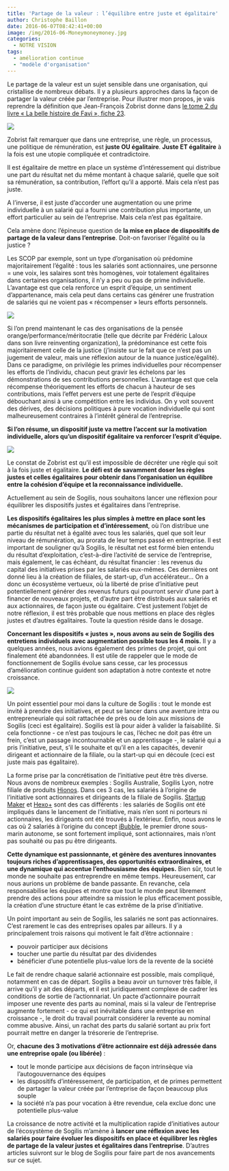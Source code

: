 ```yaml
---
title: 'Partage de la valeur : l’équilibre entre juste et égalitaire'
author: Christophe Baillon
date: 2016-06-07T08:42:41+00:00
image: /img/2016-06-Moneymoneymoney.jpg
categories:
  - NOTRE VISION
tags:
  - amélioration continue
  - "modèle d'organisation"
---
```


Le partage de la valeur est un sujet sensible dans une organisation, qui cristallise de nombreux débats. Il y a plusieurs approches dans la façon de partager la valeur créée par l’entreprise. Pour illustrer mon propos, je vais reprendre la définition que Jean-François Zobrist donne dans [le tome 2 du livre « La belle histoire de Favi », fiche 23](http://www.favi.com/wp-content/uploads/2015/10/23.pdf).

![](/img/2016-06-Belle-histoire-favi-201x300.jpg)

Zobrist fait remarquer que dans une entreprise, une règle, un processus, une politique de rémunération, est **juste OU égalitaire**. **Juste ET égalitaire** à la fois est une utopie compliquée et contradictoire.

Il est égalitaire de mettre en place un système d’intéressement qui distribue une part du résultat net du même montant à chaque salarié, quelle que soit sa rémunération, sa contribution, l’effort qu’il a apporté. Mais cela n’est pas juste.

A l’inverse, il est juste d’accorder une augmentation ou une prime individuelle à un salarié qui a fourni une contribution plus importante, un effort particulier au sein de l’entreprise. Mais cela n’est pas égalitaire.

Cela amène donc l’épineuse question de **la mise en place de dispositifs de partage de la valeur dans l’entreprise**. Doit-on favoriser l’égalité ou la justice ?

Les SCOP par exemple, sont un type d’organisation où prédomine majoritairement l’égalité : tous les salariés sont actionnaires, une personne = une voix, les salaires sont très homogènes, voir totalement égalitaires dans certaines organisations, il n’y a peu ou pas de prime individuelle. L’avantage est que cela renforce un esprit d’équipe, un sentiment d’appartenance, mais cela peut dans certains cas générer une frustration de salariés qui ne voient pas « récompenser » leurs efforts personnels.

![](/img/2016-06-Laloux-300x207.jpg)

Si l’on prend maintenant le cas des organisations de la pensée orange/performance/méritocratie (telle que décrite par Frédéric Laloux dans son livre reinventing organization), la prédominance est cette fois majoritairement celle de la justice (j’insiste sur le fait que ce n’est pas un jugement de valeur, mais une réflexion autour de la nuance justice/égalité). Dans ce paradigme, on privilégie les primes individuelles pour récompenser les efforts de l’individu, chacun peut gravir les échelons par les démonstrations de ses contributions personnelles. L’avantage est que cela récompense théoriquement les efforts de chacun à hauteur de ses contributions, mais l’effet pervers est une perte de l’esprit d’équipe débouchant ainsi à une compétition entre les individus. On y voit souvent des dérives, des décisions politiques à pure vocation individuelle qui sont malheureusement contraires à l’intérêt général de l’entreprise.

**Si l’on résume, un dispositif juste va mettre l’accent sur la motivation individuelle, alors qu’un dispositif égalitaire va renforcer l’esprit d’équipe.**

![](/img/2016-06-Zobrist-300x169.jpg)

Le constat de Zobrist est qu’il est impossible de décréter une règle qui soit à la fois juste et égalitaire. **Le défi est de savamment doser les règles justes et celles égalitaires pour obtenir dans l’organisation un équilibre entre la cohésion d’équipe et la reconnaissance individuelle.**

Actuellement au sein de Sogilis, nous souhaitons lancer une réflexion pour équilibrer les dispositifs justes et égalitaires dans l’entreprise.

**Les dispositifs égalitaires les plus simples à mettre en place sont les mécanismes de participation et d’intéressement**, où l’on distribue une partie du résultat net à égalité avec tous les salariés, quel que soit leur niveau de rémunération, au prorata de leur temps passé en entreprise. Il est important de souligner qu’à Sogilis, le résultat net est formé bien entendu du résultat d’exploitation, c’est-à-dire l’activité de service de l’entreprise, mais également, le cas échéant, du résultat financier : les revenus du capital des initiatives prises par les salariés eux-mêmes. Ces dernières ont donné lieu à la création de filiales, de start-up, d’un accélérateur… On a donc un écosystème vertueux, où la liberté de prise d’initiative peut potentiellement générer des revenus futurs qui pourront servir d’une part à financer de nouveaux projets, et d’autre part être distribués aux salariés et aux actionnaires, de façon juste ou égalitaire. C’est justement l’objet de notre réflexion, il est très probable que nous mettions en place des règles justes et d’autres égalitaires. Toute la question réside dans le dosage.

**Concernant les dispositifs « justes », nous avons au sein de Sogilis des entretiens individuels avec augmentation possible tous les 4 mois.** Il y a quelques années, nous avions également des primes de projet, qui ont finalement été abandonnées. Il est utile de rappeler que le mode de fonctionnement de Sogilis évolue sans cesse, car les processus d’amélioration continue guident son adaptation à notre contexte et notre croissance.

![](/img/2016-04-0.Haut_Page-300x200.jpg)

Un point essentiel pour moi dans la culture de Sogilis : tout le monde est invité à prendre des initiatives, et peut se lancer dans une aventure intra ou entrepreneuriale qui soit rattachée de près ou de loin aux missions de Sogilis (ceci est égalitaire). Sogilis est là pour aider à valider la faisabilité. Si cela fonctionne - ce n’est pas toujours le cas, l’échec ne doit pas être un frein, c’est un passage incontournable et un apprentissage -, le salarié qui a pris l’initiative, peut, s’il le souhaite et qu’il en a les capacités, devenir dirigeant et actionnaire de la filiale, ou la start-up qui en découle (ceci est juste mais pas égalitaire).

La forme prise par la concrétisation de l’initiative peut être très diverse. Nous avons de nombreux exemples : Sogilis Australie, Sogilis Lyon, notre filiale de produits [Hionos](http://hionos.com/). Dans ces 3 cas, les salariés à l’origine de l’initiative sont actionnaires et dirigeants de la filiale de Sogilis. [Startup Maker](http://www.startup-maker.com/) et [Hexo+](https://hexoplus.com/) sont des cas différents : les salariés de Sogilis ont été impliqués dans le lancement de l’initiative, mais n’en sont ni porteurs ni actionnaires, les dirigeants ont été trouvés à l’extérieur. Enfin, nous avons le cas où 2 salariés à l’origine du concept [iBubble](https://www.notiloplus.com), le premier drone sous-marin autonome, se sont fortement impliqué, sont actionnaires, mais n’ont pas souhaité ou pas pu être dirigeants.

**Cette dynamique est passionnante, et génère des aventures innovantes toujours riches d’apprentissages, des opportunités extraordinaires, et une dynamique qui accentue l’enthousiasme des équipes.** Bien sûr, tout le monde ne souhaite pas entreprendre en même temps. Heureusement, car nous aurions un problème de bande passante. En revanche, cela responsabilise les équipes et montre que tout le monde peut librement prendre des actions pour atteindre sa mission le plus efficacement possible, la création d’une structure étant le cas extrême de la prise d’initiative.

Un point important au sein de Sogilis, les salariés ne sont pas actionnaires. C’est rarement le cas des entreprises opales par ailleurs. Il y a principalement trois raisons qui motivent le fait d’être actionnaire :

- pouvoir participer aux décisions
- toucher une partie du résultat par des dividendes
- bénéficier d’une potentielle plus-value lors de la revente de la société

Le fait de rendre chaque salarié actionnaire est possible, mais compliqué, notamment en cas de départ. Sogilis a beau avoir un turnover très faible, il arrive qu’il y ait des départs, et il est juridiquement complexe de cadrer les conditions de sortie de l’actionnariat. Un pacte d’actionnaire pourrait imposer une revente des parts au nominal, mais si la valeur de l’entreprise augmente fortement - ce qui est inévitable dans une entreprise en croissance -, le droit du travail pourrait considérer la revente au nominal comme abusive. Ainsi, un rachat des parts du salarié sortant au prix fort pourrait mettre en danger la trésorerie de l’entreprise.

Or, **chacune des 3 motivations d’être actionnaire est déjà adressée dans une entreprise opale (ou libérée)** :

- tout le monde participe aux décisions de façon intrinsèque via l’autogouvernance des équipes
- les dispositifs d’intéressement, de participation, et de primes permettent de partager la valeur créée par l’entreprise de façon beaucoup plus souple
- la société n’a pas pour vocation à être revendue, cela exclue donc une potentielle plus-value

La croissance de notre activité et la multiplication rapide d’initiatives autour de l’écosystème de Sogilis m’amène à **lancer une réflexion avec les salariés pour faire évoluer les dispositifs en place et équilibrer les règles de partage de la valeur justes et égalitaires dans l’entreprise**. D’autres articles suivront sur le blog de Sogilis pour faire part de nos avancements sur ce sujet.
